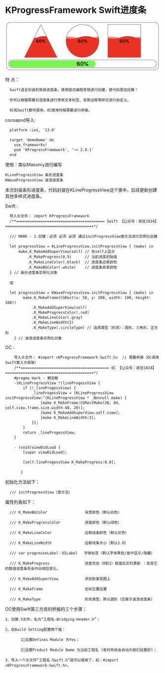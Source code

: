 
# KProgressFramework Swift进度条
![Image](https://github.com/questerMan/KProgressFramework/blob/master/zhanshi.png)

特 点：

      Swift语言封装的简易进度条，使用链式编程思想进行创建，使代码更加优雅！
      
      你可以根据需要对进度条进行修改文本标签、背景边框等样式进行自定义。
      
      OC和Swift都可使用，OC使用时候需要进行桥接。
      
cocoapod导入:

      platform :ios, '13.0'

      target 'demoName' do
        use_frameworks!
        pod 'KProgressFramework', '~> 2.0.1'
      end

使用：类似Masonry进行编写
    
    KLineProgressView 条形进度条
    KWaveProgressView 波浪进度条

本次封装条形进度条，代码封装在KLineProgressView这个类中，后续更新创建其他多样式进度条。

Swift :

      导入头文件： import KProgressFramework
      /**======================================== Swift 【公众号：疯狂1024】========================================*/

      /// MARK - 1.创建：必须 必须 必须 通过initProgressView类方法进行实例化创建

      let progressView = KLineProgressView.initProgressView { (make) in    
          make.K_MakeAddSuperView(self) // 在self上显示
              .K_MakeProgress(0.5)      // 当前进度初始值
              .K_MakeLineColor(.black)  // 进度条边框颜色
              .K_MakeBGColor(.white)    // 进度条背景颜色
      } // 条形进度条实例化对象
      
      或
      
      let progressView = KWaveProgressView.initProgressView { (make) in
            make.K_MakeFrame(CGRect(x: 50, y: 200, width: 100, height: 100))
                .K_MakeAddSuperView(self)
                .K_MakeProgressColor(.red)
                .K_MakeLineColor(.gray)
                .K_MakeLineWidth(2)
                .K_MakeType(.circleType) // 选择类型（形状）：圆形、三角形、正方形
        } // 波浪进度条实例化对象
        

OC :

        导入头文件： #import <KProgressFramework-Swift.h>  // 需要桥接（OC调用Swift第三方框架）
        /**======================================== OC 【公众号：疯狂1024】========================================*/
        #pragma mark - 懒加载 
        -(KLineProgressView *)lineProgessView {
            if (!_lineProgessView) {
                _lineProgessView = [KLineProgressView initProgressView:^(KLineProgressView * _Nonnull make) {
                    [make K_MakeFrame:CGRectMake(20, 84, self.view.frame.size.width-40, 20)];
                    [make K_MakeAddSuperView:self.view];
                    [make K_MakeLineWidth:3];
                }];
            }
            return _lineProgessView;
        }

        - (void)viewDidLoad {
            [super viewDidLoad];
    
            [self.lineProgessView K_MakeProgress:0.8];
   
           }
      
      

初始化方法如下：

      /// initProgressView（类方法）

属性列表如下：

      /// K_MakeBGColor                 背景颜色（默认白色）

      /// K_MakeProgressColor           进度颜色（默认绿色）

      /// K_MakeLineColor               边框线条颜色（默认灰色）

      /// K_MakeLineWidth               边框线条大小（默认1.0）

      /// var progresseLabel：UILabel   字体标签（默认字体黑色/居中显示/隐藏）

      /// K_MakeProgress                进度状态（0到1）赋值后实时更新 ：改变它的数值进度条将会作出相应变化。

      /// K_MakeAddSuperView            添加到某视图上

      /// K_MakeFrame                   坐标位置设置
     
      /// K_MakeType                    形状类型，默认圆形（仅属于波浪进度条）


OC使用Swift第三方库的桥接的三个步骤：
      
    1、创建.h文件，名为“工程名-Bridging-Header.h”；
    
    2、在Build Setting配置两个值： 
    
           1⃣️设置Defines Module 为Yes； 
           
           2⃣️设置Product Module Name 为当前工程名 (有时系统会自动为我们设置好)；
    
    3、导入一个头文件“工程名-Swift.h”就可以使用了，如：#import <KProgressFramework-Swift.h>。
     
